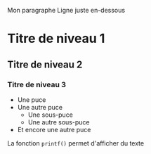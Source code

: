 Mon paragraphe
Ligne juste en-dessous


# Titre de niveau 1

## Titre de niveau 2

### Titre de niveau 3

* Une puce
* Une autre puce
    * Une sous-puce
    * Une autre sous-puce
* Et encore une autre puce

La fonction `printf()` permet d'afficher du texte
